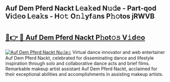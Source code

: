 ## Auf Dem Pferd Nackt L𝚎a𝚔ed N𝚞𝚍e - Part-qod Vi𝚍𝚎o L𝚎a𝚔s - H𝚘𝚝 O𝚗𝚕yf𝚊ns P𝚑𝚘tos jRWVB

# <h2><a href="http://kf71d3.oniu.top/?m=Auf+Dem+Pferd+Nackt">🔗👉 🔴 Auf Dem Pferd Nackt P𝚑ot𝚘𝚜 V𝚒d𝚎o</a></h2>

[![Auf Dem Pferd Nackt Nu𝚍e𝚜](https://i.imgur.com/0qMVB7G.gif)](http://kf71d3.oniu.top/?m=Auf+Dem+Pferd+Nackt)
Virtual dance innovator and web entertainer Auf Dem Pferd Nackt, celebrated for disseminating dance and lifestyle inspiration through solo and collaborative dance acts and brief films. Remarkable makeup artist assistant Auf Dem Pferd Nackt, acclaimed for their exceptional abilities and accomplishments in assisting makeup artists.  
